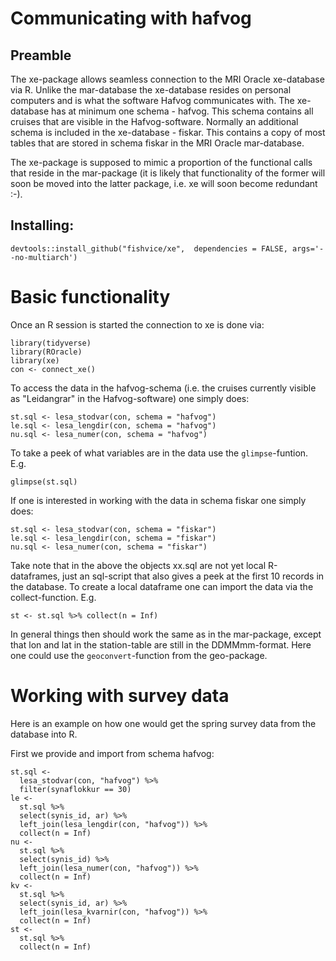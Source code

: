 Communicating with hafvog
=========================

Preamble
--------

The xe-package allows seamless connection to the MRI Oracle xe-database
via R. Unlike the mar-database the xe-database resides on personal
computers and is what the software Hafvog communicates with. The
xe-database has at minimum one schema - hafvog. This schema contains all
cruises that are visible in the Hafvog-software. Normally an additional
schema is included in the xe-database - fiskar. This contains a copy of
most tables that are stored in schema fiskar in the MRI Oracle
mar-database.

The xe-package is supposed to mimic a proportion of the functional calls
that reside in the mar-package (it is likely that functionality of the
former will soon be moved into the latter package, i.e. xe will soon
become redundant :-).

Installing:
-----------

    devtools::install_github("fishvice/xe",  dependencies = FALSE, args='--no-multiarch')

Basic functionality
===================

Once an R session is started the connection to xe is done via:

    library(tidyverse)
    library(ROracle)
    library(xe)
    con <- connect_xe()

To access the data in the hafvog-schema (i.e. the cruises currently
visible as "Leidangrar" in the Hafvog-software) one simply does:

    st.sql <- lesa_stodvar(con, schema = "hafvog")
    le.sql <- lesa_lengdir(con, schema = "hafvog")
    nu.sql <- lesa_numer(con, schema = "hafvog")

To take a peek of what variables are in the data use the
`glimpse`-funtion. E.g.

    glimpse(st.sql)

If one is interested in working with the data in schema fiskar one
simply does:

    st.sql <- lesa_stodvar(con, schema = "fiskar")
    le.sql <- lesa_lengdir(con, schema = "fiskar")
    nu.sql <- lesa_numer(con, schema = "fiskar")

Take note that in the above the objects xx.sql are not yet local
R-dataframes, just an sql-script that also gives a peek at the first 10
records in the database. To create a local dataframe one can import the
data via the collect-function. E.g.

    st <- st.sql %>% collect(n = Inf)

In general things then should work the same as in the mar-package,
except that lon and lat in the station-table are still in the
DDMMmm-format. Here one could use the `geoconvert`-function from the
geo-package.

Working with survey data
========================

Here is an example on how one would get the spring survey data from the
database into R.

First we provide and import from schema hafvog:

    st.sql <- 
      lesa_stodvar(con, "hafvog") %>% 
      filter(synaflokkur == 30)
    le <-
      st.sql %>% 
      select(synis_id, ar) %>% 
      left_join(lesa_lengdir(con, "hafvog")) %>% 
      collect(n = Inf)
    nu <- 
      st.sql %>% 
      select(synis_id) %>% 
      left_join(lesa_numer(con, "hafvog")) %>% 
      collect(n = Inf)
    kv <- 
      st.sql %>% 
      select(synis_id, ar) %>% 
      left_join(lesa_kvarnir(con, "hafvog")) %>% 
      collect(n = Inf)
    st <- 
      st.sql %>% 
      collect(n = Inf)
